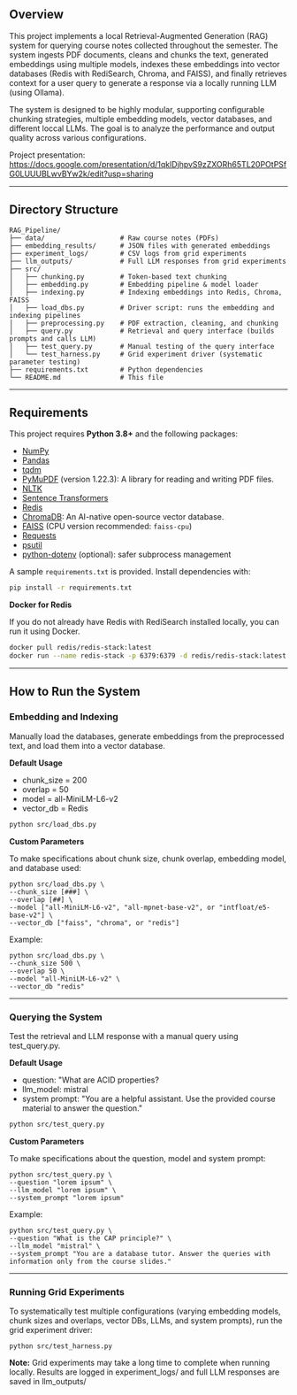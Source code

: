 ## Overview 

This project implements a local Retrieval-Augmented Generation (RAG) system for querying course notes collected throughout the semester. The system ingests PDF documents, cleans and chunks the text, generated embeddings using multiple models, indexes these embeddings into vector databases (Redis with RediSearch, Chroma, and FAISS), and finally retrieves context for a user query to generate a response via a locally running LLM (using Ollama).

The system is designed to be highly modular, supporting configurable chunking strategies, multiple embedding models, vector databases, and different loccal LLMs. The goal is to analyze the performance and output quality across various configurations.

Project presentation:  https://docs.google.com/presentation/d/1qklDjhpvS9zZXORh65TL20POtPSfG0LUUUBLwvBYw2k/edit?usp=sharing

---

## Directory Structure

```
RAG_Pipeline/
├── data/                   # Raw course notes (PDFs)
├── embedding_results/      # JSON files with generated embeddings
├── experiment_logs/        # CSV logs from grid experiments
├── llm_outputs/            # Full LLM responses from grid experiments
├── src/
│   ├── chunking.py         # Token-based text chunking
│   ├── embedding.py        # Embedding pipeline & model loader
│   ├── indexing.py         # Indexing embeddings into Redis, Chroma, FAISS
│   ├── load_dbs.py         # Driver script: runs the embedding and indexing pipelines
│   ├── preprocessing.py    # PDF extraction, cleaning, and chunking
│   ├── query.py            # Retrieval and query interface (builds prompts and calls LLM)
│   ├── test_query.py       # Manual testing of the query interface
│   └── test_harness.py     # Grid experiment driver (systematic parameter testing)
├── requirements.txt        # Python dependencies
└── README.md               # This file
```
---

## Requirements 

This project requires **Python 3.8+** and the following packages: 

- [NumPy](https://numpy.org/)
- [Pandas](https://pandas.pydata.org/)
- [tqdm](https://tqdm.github.io/)
- [PyMuPDF](https://pymupdf.readthedocs.io/) (version 1.22.3): A library for reading and writing PDF files.
- [NLTK](https://www.nltk.org/)
- [Sentence Transformers](https://sbert.net/)
- [Redis](https://redis.io/)
- [ChromaDB](https://www.trychroma.com/): An AI-native open-source vector database.
- [FAISS](https://github.com/facebookresearch/faiss) (CPU version recommended: `faiss-cpu`)
- [Requests](https://docs.python-requests.org/)
- [psutil](https://pypi.org/project/psutil/)
- [python-dotenv](https://pypi.org/project/python-dotenv/) (optional): safer subprocess management

A sample `requirements.txt` is provided. Install dependencies with: 

```bash
pip install -r requirements.txt 
```

**Docker for Redis**

If you do not already have Redis with RediSearch installed locally, you can run it using Docker. 

```bash
docker pull redis/redis-stack:latest
docker run --name redis-stack -p 6379:6379 -d redis/redis-stack:latest
```

---

## How to Run the System

### Embedding and Indexing 

Manually load the databases, generate embeddings from the preprocessed text, and load them into a vector database. 

**Default Usage**

- chunk_size = 200
- overlap = 50
- model = all-MiniLM-L6-v2
- vector_db = Redis 

```bash
python src/load_dbs.py 
```


**Custom Parameters**

To make specifications about chunk size, chunk overlap, embedding model, and database used:

    python src/load_dbs.py \
    --chunk_size [###] \
    --overlap [##] \
    --model ["all-MiniLM-L6-v2", "all-mpnet-base-v2", or "intfloat/e5-base-v2"] \
    --vector_db ["faiss", "chroma", or "redis"]


Example:

    python src/load_dbs.py \
    --chunk_size 500 \
    --overlap 50 \
    --model "all-MiniLM-L6-v2" \
    --vector_db "redis"

---

### Querying the System 

Test the retrieval and LLM response with a manual query using test_query.py.

**Default Usage**

- question: "What are ACID properties?
- llm_model: mistral 
- system prompt: "You are a helpful assistant. Use the provided course material to answer the question."

```bash
python src/test_query.py 
```


**Custom Parameters**

To make specifications about the question, model and system prompt:

    python src/test_query.py \
    --question "lorem ipsum" \
    --llm_model "lorem ipsum" \
    --system_prompt "lorem ipsum"

Example: 

    python src/test_query.py \
    --question "What is the CAP principle?" \
    --llm_model "mistral" \
    --system_prompt "You are a database tutor. Answer the queries with information only from the course slides."

---

### Running Grid Experiments 

To systematically test multiple configurations (varying embedding models, chunk sizes and overlaps, vector DBs, LLMs, and system prompts), run the grid experiment driver: 

    python src/test_harness.py

**Note:** Grid experiments may take a long time to complete when running locally. Results are logged in experiment_logs/ and full LLM responses are saved in llm_outputs/
